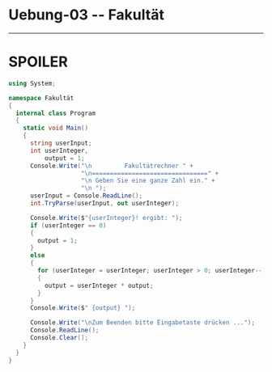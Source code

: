 # Uebung-03  --  Fakultät
<!--
## Lernziele:

## Aufgabenstellung:

### Beispiel:
### Beispielausgabe:

#### Hinweis:

-------------------------------
## *Zusatzaufgabe:*



-->
-------------------------------
# **SPOILER**

```c#
using System;

namespace Fakultät
{
  internal class Program
  {
    static void Main()
    {
      string userInput;
      int userInteger,
          output = 1;
      Console.Write("\n         Fakultätrechner " +
                    "\n================================" +
                    "\n Geben Sie eine ganze Zahl ein." +
                    "\n ");
      userInput = Console.ReadLine();
      int.TryParse(userInput, out userInteger);

      Console.Write($"{userInteger}! ergibt: ");
      if (userInteger == 0)
      {
        output = 1;
      }
      else
      {
        for (userInteger = userInteger; userInteger > 0; userInteger--)
        {
          output = userInteger * output;
        }
      }
      Console.Write($" {output} ");

      Console.Write("\nZum Beenden bitte Eingabetaste drücken ...");
      Console.ReadLine();
      Console.Clear();
    }
  }
}
```
